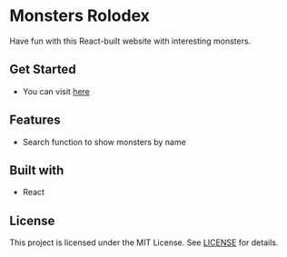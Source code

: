# Monsters Rolodex

Have fun with this React-built website with interesting monsters.

## Get Started

* You can visit [here]( https://zhehaotao.github.io/monsters-rolodex/)

## Features

* Search function to show monsters by name

## Built with

* React

## License

This project is licensed under the MIT License. See [LICENSE](https://github.com/zhehaotao/monsters-rolodex/blob/master/LICENSE) for details.